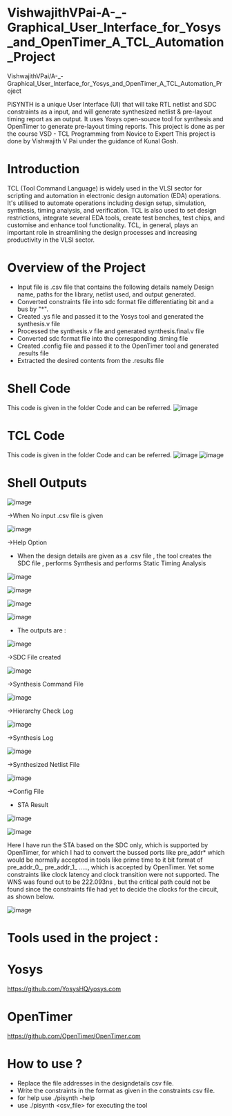 # VishwajithVPai-A-_-Graphical_User_Interface_for_Yosys_and_OpenTimer_A_TCL_Automation_Project
VishwajithVPai/A-_-Graphical_User_Interface_for_Yosys_and_OpenTimer_A_TCL_Automation_Project

PiSYNTH is a unique User Interface (UI) that will take RTL netlist and SDC constraints as a input, and will generate synthesized netlist & pre-layout timing report as an output. It uses Yosys open-source tool for synthesis and OpenTimer to generate pre-layout timing reports.
This project is done as per the course VSD - TCL Programming from Novice to Expert This project is done by Vishwajith V Pai under the guidance of Kunal Gosh.

# Introduction
TCL (Tool Command Language) is widely used in the VLSI sector for scripting and automation in electronic design automation (EDA) operations.
It's utilised to automate operations including design setup, simulation, synthesis, timing analysis, and verification. 
TCL is also used to set design restrictions, integrate several EDA tools, create test benches, test chips, and customise and enhance tool functionality.
TCL, in general, plays an important role in streamlining the design processes and increasing productivity in the VLSI sector.

# Overview of the Project 
* Input file is .csv file that contains the following details namely Design name, paths for the library, netlist used, and output generated.
* Converted constraints file into sdc format file differentiating bit and a bus by "*".
* Created .ys file and passed it to the Yosys tool and generated the synthesis.v file
* Processed the synthesis.v file and generated synthesis.final.v file
* Converted sdc format file into the corresponding .timing file
* Created .config file and passed it to the OpenTimer tool and generated .results file
* Extracted the desired contents from the .results file

# Shell Code
This code is given in the folder Code and can be referred.
![image](https://github.com/VishwajithVPai/VishwajithVPai-A-_-Graphical_User_Interface_for_Yosys_and_OpenTimer_A_TCL_Automation_Project/assets/130815256/39d25ec2-8759-46a5-9802-f0885631d877)

# TCL Code 
This code is given in the folder Code and can be referred.
![image](https://github.com/VishwajithVPai/VishwajithVPai-A-_-Graphical_User_Interface_for_Yosys_and_OpenTimer_A_TCL_Automation_Project/assets/130815256/d23f76a7-6e6b-4745-a4b4-d4dfe955193b)
![image](https://github.com/VishwajithVPai/VishwajithVPai-A-_-Graphical_User_Interface_for_Yosys_and_OpenTimer_A_TCL_Automation_Project/assets/130815256/8bef1668-3842-4851-bae6-c7e1903b3d59)

# Shell Outputs
![image](https://github.com/VishwajithVPai/VishwajithVPai-A-_-Graphical_User_Interface_for_Yosys_and_OpenTimer_A_TCL_Automation_Project/assets/130815256/de526a6b-0333-47ea-9e76-3b115cbe015e)
                                               
->When No input .csv file is given

![image](https://github.com/VishwajithVPai/VishwajithVPai-A-_-Graphical_User_Interface_for_Yosys_and_OpenTimer_A_TCL_Automation_Project/assets/130815256/84a9c513-fd69-458a-8aff-04bc132f2f9a)

->Help Option

* When the design details are given as a .csv file , the tool creates the SDC file , performs Synthesis and performs Static Timing Analysis

![image](https://github.com/VishwajithVPai/VishwajithVPai-A-_-Graphical_User_Interface_for_Yosys_and_OpenTimer_A_TCL_Automation_Project/assets/130815256/abf1c584-a85d-4394-90a7-8e9d5e1ab46c)

![image](https://github.com/VishwajithVPai/VishwajithVPai-A-_-Graphical_User_Interface_for_Yosys_and_OpenTimer_A_TCL_Automation_Project/assets/130815256/5848d1d5-b105-4126-90e2-9e4d74be1ddb)

![image](https://github.com/VishwajithVPai/VishwajithVPai-A-_-Graphical_User_Interface_for_Yosys_and_OpenTimer_A_TCL_Automation_Project/assets/130815256/2f83f871-9f72-4b39-8228-df23008d6add)

![image](https://github.com/VishwajithVPai/VishwajithVPai-A-_-Graphical_User_Interface_for_Yosys_and_OpenTimer_A_TCL_Automation_Project/assets/130815256/9dcb1042-1773-42cd-8d2f-373c93995774)

* The outputs are :

![image](https://github.com/VishwajithVPai/VishwajithVPai-A-_-Graphical_User_Interface_for_Yosys_and_OpenTimer_A_TCL_Automation_Project/assets/130815256/2052abc4-7c8b-404e-bfe5-818f007b6297)

->SDC File created

![image](https://github.com/VishwajithVPai/VishwajithVPai-A-_-Graphical_User_Interface_for_Yosys_and_OpenTimer_A_TCL_Automation_Project/assets/130815256/4a7f734c-7d37-47a7-b1dd-475abe2219c7)

->Synthesis Command File

![image](https://github.com/VishwajithVPai/VishwajithVPai-A-_-Graphical_User_Interface_for_Yosys_and_OpenTimer_A_TCL_Automation_Project/assets/130815256/ac299b3c-2dd5-448f-a8d0-a1603808a2f0)

->Hierarchy Check Log 

![image](https://github.com/VishwajithVPai/VishwajithVPai-A-_-Graphical_User_Interface_for_Yosys_and_OpenTimer_A_TCL_Automation_Project/assets/130815256/8f8bfe28-2d42-4e89-bf44-200858bcc52c)

->Synthesis Log

![image](https://github.com/VishwajithVPai/VishwajithVPai-A-_-Graphical_User_Interface_for_Yosys_and_OpenTimer_A_TCL_Automation_Project/assets/130815256/52d0306d-8060-4025-9a80-ebc6e6bd6c90)

->Synthesized Netlist File

![image](https://github.com/VishwajithVPai/VishwajithVPai-A-_-Graphical_User_Interface_for_Yosys_and_OpenTimer_A_TCL_Automation_Project/assets/130815256/98e38722-b5c2-44e2-ba55-fffce34a37b8)

->Config File

* STA Result

![image](https://github.com/VishwajithVPai/VishwajithVPai-A-_-Graphical_User_Interface_for_Yosys_and_OpenTimer_A_TCL_Automation_Project/assets/130815256/6dc89b1c-af9c-4814-a689-40858f7af59f)

![image](https://github.com/VishwajithVPai/VishwajithVPai-A-_-Graphical_User_Interface_for_Yosys_and_OpenTimer_A_TCL_Automation_Project/assets/130815256/aff120ec-34c5-4014-95d8-8528d1a6d93e)

Here I have run the STA based on the SDC only, which is supported by OpenTimer, for which I had to convert the bussed ports like pre_addr* which would be normally accepted in tools like prime time to it bit format of pre_addr_0_, pre_addr_1_ ….., which is accepted by OpenTimer.
Yet some constraints like clock latency and clock transition were not supported.
The WNS was found out to be 222.093ns , but the critical path could not be found since the constraints file had yet to decide the clocks for the circuit, as shown below.

![image](https://github.com/VishwajithVPai/VishwajithVPai-A-_-Graphical_User_Interface_for_Yosys_and_OpenTimer_A_TCL_Automation_Project/assets/130815256/1540c28d-0e4c-45e5-a4ae-d0c1d33621e7)

# Tools used in the project :
# Yosys 
https://github.com/YosysHQ/yosys.com
# OpenTimer
https://github.com/OpenTimer/OpenTimer.com

# How to use ?
* Replace the file addresses in the designdetails csv file.
* Write the constraints in the format as given in the constraints csv file.
* for help use ./pisynth -help
* use ./pisynth <csv_file> for executing the tool





















